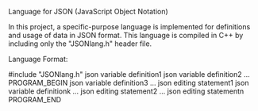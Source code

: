 Language for JSON (JavaScript Object Notation)

In this project, a specific-purpose language is implemented for definitions and usage
of data in JSON format. This language is compiled in C++ by including only the "JSONlang.h"
header file.

Language Format:

  #include "JSONlang.h"
  json variable definition1
  json variable definition2
  …
  PROGRAM_BEGIN
  json variable definition3
  …
  json editing statement1
  json variable definitionk
  …
  json editing statement2
  …
  json editing statementn
  PROGRAM_END
 
